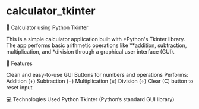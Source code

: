 # calculator_tkinter
🧮 Calculator using Python Tkinter

This is a simple calculator application built with *Python's Tkinter library. The app performs basic arithmetic operations like **addition, subtraction, multiplication, and *division through a graphical user interface (GUI).

📌 Features

Clean and easy-to-use GUI
Buttons for numbers and operations
Performs:
Addition (+)
Subtraction (−)
Multiplication (×)
Division (÷)
Clear (C) button to reset input


💻 Technologies Used
Python
Tkinter (Python’s standard GUI library)
